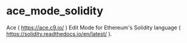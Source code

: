 # ace_mode_solidity
Ace ( https://ace.c9.io/ ) Edit Mode for Ethereum's Solidity language ( https://solidity.readthedocs.io/en/latest/ ).
